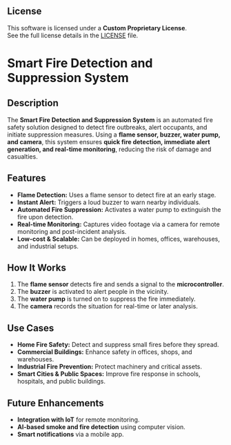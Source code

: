 ## License  
This software is licensed under a **Custom Proprietary License**.  
See the full license details in the [LICENSE](LICENSE) file.

# Smart Fire Detection and Suppression System  

## Description  
The **Smart Fire Detection and Suppression System** is an automated fire safety solution designed to detect fire outbreaks, alert occupants, and initiate suppression measures. Using a **flame sensor, buzzer, water pump, and camera**, this system ensures **quick fire detection, immediate alert generation, and real-time monitoring**, reducing the risk of damage and casualties.  

## Features  
- **Flame Detection:** Uses a flame sensor to detect fire at an early stage.  
- **Instant Alert:** Triggers a loud buzzer to warn nearby individuals.  
- **Automated Fire Suppression:** Activates a water pump to extinguish the fire upon detection.  
- **Real-time Monitoring:** Captures video footage via a camera for remote monitoring and post-incident analysis.  
- **Low-cost & Scalable:** Can be deployed in homes, offices, warehouses, and industrial setups.  

## How It Works  
1. The **flame sensor** detects fire and sends a signal to the **microcontroller**.  
2. The **buzzer** is activated to alert people in the vicinity.  
3. The **water pump** is turned on to suppress the fire immediately.  
4. The **camera** records the situation for real-time or later analysis.  

## Use Cases  
- **Home Fire Safety:** Detect and suppress small fires before they spread.  
- **Commercial Buildings:** Enhance safety in offices, shops, and warehouses.  
- **Industrial Fire Prevention:** Protect machinery and critical assets.  
- **Smart Cities & Public Spaces:** Improve fire response in schools, hospitals, and public buildings.  

## Future Enhancements  
- **Integration with IoT** for remote monitoring.  
- **AI-based smoke and fire detection** using computer vision.  
- **Smart notifications** via a mobile app.  
  
